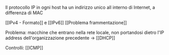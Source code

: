 Il protocollo IP in ogni host ha un indirizzo unico all interno di Internet, a differenza di MAC

[[IPv4 - Formato]] e [[IPv6]]
[[Problema frammentazione]]

Problema: macchine che entrano nella rete locale, non portandosi dietro l'IP address dell'organizzazione precedente -> [[DHCP]] 

Controlli: [[ICMP]]